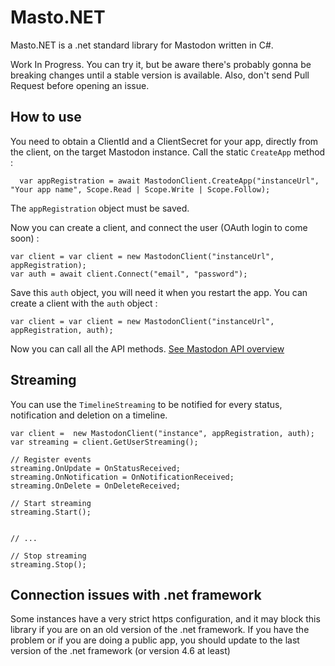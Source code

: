 # Masto.NET

Masto.NET is a .net standard library for Mastodon written in C#.

Work In Progress. You can try it, but be aware there's probably gonna be breaking changes until a stable version is available. Also, don't send Pull Request before opening an issue.

## How to use

You need to obtain a ClientId and a ClientSecret for your app, directly from the client, on the target Mastodon instance.
Call the static `CreateApp` method :

	  var appRegistration = await MastodonClient.CreateApp("instanceUrl", "Your app name", Scope.Read | Scope.Write | Scope.Follow);

The `appRegistration` object must be saved.

Now you can create a client, and connect the user (OAuth login to come soon) :

	var client = var client = new MastodonClient("instanceUrl", appRegistration);
	var auth = await client.Connect("email", "password");

Save this `auth` object, you will need it when you restart the app. You can create a client with the `auth` object :

	var client = var client = new MastodonClient("instanceUrl", appRegistration, auth);

Now you can call all the API methods. [See Mastodon API overview](https://github.com/tootsuite/mastodon/blob/master/docs/Using-the-API/API.md)

## Streaming

You can use the `TimelineStreaming` to be notified for every status, notification and deletion on a timeline.

	var client =  new MastodonClient("instance", appRegistration, auth);
	var streaming = client.GetUserStreaming();

	// Register events
	streaming.OnUpdate = OnStatusReceived;
	streaming.OnNotification = OnNotificationReceived;
	streaming.OnDelete = OnDeleteReceived;

	// Start streaming
	streaming.Start();


	// ...

	// Stop streaming
	streaming.Stop();

## Connection issues with .net framework

Some instances have a very strict https configuration, and it may block this library if you are on an old version of the .net framework. 
If you have the problem or if you are doing a public app, you should update to the last version of the .net framework (or version 4.6 at least)
